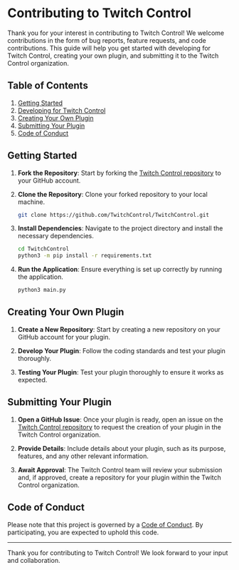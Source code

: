 # Contributing to Twitch Control

Thank you for your interest in contributing to Twitch Control! We welcome contributions in the form of bug reports, feature requests, and code contributions. This guide will help you get started with developing for Twitch Control, creating your own plugin, and submitting it to the Twitch Control organization.

## Table of Contents

1. [Getting Started](#getting-started)
2. [Developing for Twitch Control](#developing-for-twitch-control)
3. [Creating Your Own Plugin](#creating-your-own-plugin)
4. [Submitting Your Plugin](#submitting-your-plugin)
5. [Code of Conduct](#code-of-conduct)

## Getting Started

1. **Fork the Repository**: Start by forking the [Twitch Control repository](https://github.com/TwitchControl/TwitchControl) to your GitHub account.

2. **Clone the Repository**: Clone your forked repository to your local machine.

   ```bash
   git clone https://github.com/TwitchControl/TwitchControl.git
   ```

3. **Install Dependencies**: Navigate to the project directory and install the necessary dependencies.

   ```bash
   cd TwitchControl
   python3 -m pip install -r requirements.txt
   ```

4. **Run the Application**: Ensure everything is set up correctly by running the application.

   ```bash
   python3 main.py

## Creating Your Own Plugin

1. **Create a New Repository**: Start by creating a new repository on your GitHub account for your plugin.

2. **Develop Your Plugin**: Follow the coding standards and test your plugin thoroughly.

3. **Testing Your Plugin**: Test your plugin thoroughly to ensure it works as expected.

## Submitting Your Plugin

1. **Open a GitHub Issue**: Once your plugin is ready, open an issue on the [Twitch Control repository](https://github.com/TwitchControl/TwitchControl/issues) to request the creation of your plugin in the Twitch Control organization.

2. **Provide Details**: Include details about your plugin, such as its purpose, features, and any other relevant information.

3. **Await Approval**: The Twitch Control team will review your submission and, if approved, create a repository for your plugin within the Twitch Control organization.

## Code of Conduct

Please note that this project is governed by a [Code of Conduct](CODE_OF_CONDUCT.md). By participating, you are expected to uphold this code.

---

Thank you for contributing to Twitch Control! We look forward to your input and collaboration.